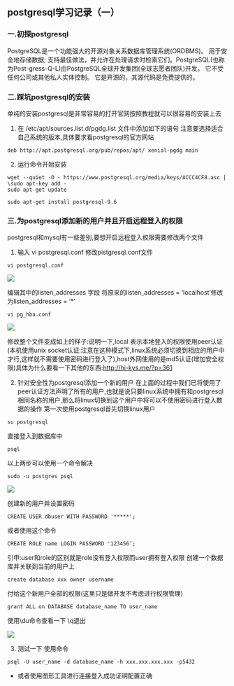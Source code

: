 ## postgresql学习记录（一）

### 一.初探postgresql

PostgreSQL是一个功能强大的开源对象关系数据库管理系统(ORDBMS)。 用于安全地存储数据; 支持最佳做法，并允许在处理请求时检索它们。PostgreSQL(也称为Post-gress-Q-L)由PostgreSQL全球开发集团(全球志愿者团队)开发。 它不受任何公司或其他私人实体控制。 它是开源的，其源代码是免费提供的。

### 二.踩坑postgresql的安装
单纯的安装postgresql是非常容易的打开官网按照教程就可以很容易的安装上去

1. 在 /etc/apt/sources.list.d/pgdg.list 文件中添加如下的语句
注意要选择适合自己系统的版本,具体要求看postgresql的官方网站

``` 
deb http://apt.postgresql.org/pub/repos/apt/ xenial-pgdg main
```

2. 运行命令开始安装
```
wget --quiet -O - https://www.postgresql.org/media/keys/ACCC4CF8.asc | \sudo apt-key add -
sudo apt-get update
```

``` 
sudo apt-get install postgresql-9.6
```

### 三.为postgresql添加新的用户并且开启远程登入的权限
postgresql和mysql有一些差别,要想开启远程登入权限需要修改两个文件

1. 输入 vi postgresql.conf 修改pistgresql.conf文件

``` 
vi postgresql.conf
```

![](blogimg/postgresql/4.png)

编辑其中的listen_addresses 字段 将原来的listen_addresses = ‘localhost’修改为listen_addresses = ‘*’

``` 
vi pg_hba.conf
```

![](blogimg/postgresql/5.png)

修改整个文件变成如上的样子:说明一下,local 表示本地登入的权限使用peer认证(本机使用unix socket认证:注意在这种模式下,linux系统必须切换到相应的用户中才行,这样就不需要使用密码进行登入了),host外网使用的是md5认证(增加安全权限)具体为什么要看一下其他的东西:http://hi-kys.me/?p=361

2. 针对安全性为postgresql添加一个新的用户
在上面的过程中我们已将使用了peer认证方法声明了所有的用户,也就是说只要linux系统中拥有和postgresql相同名称的用户,那么将linux切换到这个用户中将可以不使用密码进行登入数据的操作
第一次使用postgresql首先切换linux用户

```
su postgresql
```

直接登入到数据库中

``` 
psql
```

以上两步可以使用一个命令解决

```
sudo -u postgres psql
```

![](blogimg/postgresql/6.png)

创建新的用户并设置密码

``` 
CREATE USER dbuser WITH PASSWORD '*****';
```

或者使用这个命令

```
CREATE ROLE name LOGIN PASSWORD '123456‘;
```

引申:user和role的区别就是role没有登入权限而user拥有登入权限
创建一个数据库并关联到当前的用户上

```
create database xxx owner username
```

付给这个新用户全部的权限(这里只是做开发不考虑进行权限管理)

```
grant ALL on DATABASE database_name TO user_name
```

使用\du命令查看一下 \q退出

![](/blogimg/postgresql/7.png)

3. 测试一下
使用命令

``` 
psql -U user_name -d database_name -h xxx.xxx.xxx.xxx -p5432
```

- 或者使用图形工具进行连接登入成功证明配置正确
